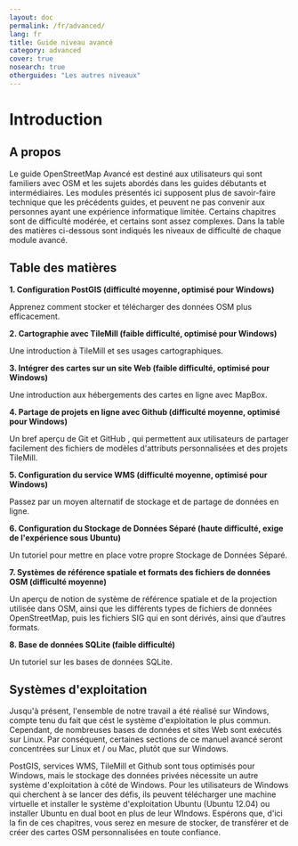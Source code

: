 ```yaml
---
layout: doc
permalink: /fr/advanced/
lang: fr
title: Guide niveau avancé
category: advanced
cover: true
nosearch: true
otherguides: "Les autres niveaux"
---
```



Introduction
=============

A propos
--------

Le guide OpenStreetMap Avancé est destiné aux utilisateurs qui sont
familiers avec OSM et les sujets abordés dans les guides débutants et
intermédiaires. Les modules présentés ici supposent plus de savoir-faire
technique que les précédents guides, et peuvent ne pas convenir aux
personnes ayant une expérience informatique limitée. Certains chapitres
sont de difficulté modérée, et certains sont assez complexes. Dans la
table des matières ci-dessous sont indiqués les niveaux de difficulté de
chaque module avancé.

Table des matières
------------------

**1. Configuration PostGIS (difficulté moyenne, optimisé pour Windows)**

Apprenez comment stocker et télécharger des données OSM plus
efficacement.

**2. Cartographie avec TileMill (faible difficulté, optimisé pour Windows)**

Une introduction à TileMill et ses usages cartographiques.

**3. Intégrer des cartes sur un site Web (faible difficulté, optimisé pour Windows)**

Une introduction aux hébergements des cartes en ligne avec MapBox.

**4. Partage de projets en ligne avec Github (difficulté moyenne, optimisé pour Windows)**

Un bref aperçu de Git et GitHub , qui permettent aux utilisateurs de
partager facilement des fichiers de modèles d'attributs personnalisées
et des projets TileMill.

**5. Configuration du service WMS (difficulté moyenne, optimisé pour Windows)**

Passez par un moyen alternatif de stockage et de partage de données en
ligne.

**6. Configuration du Stockage de Données Séparé (haute difficulté, exige de l'expérience sous Ubuntu)**

Un tutoriel pour mettre en place votre propre Stockage de Données
Séparé.

**7. Systèmes de référence spatiale et formats des fichiers de données OSM (difficulté moyenne)**

Un aperçu de notion de système de référence spatiale et de la projection
utilisée dans OSM, ainsi que les différents types de fichiers de données
OpenStreetMap, puis les fichiers SIG qui en sont dérivés, ainsi que
d’autres formats.

**8. Base de données SQLite (faible difficulté)**

Un tutoriel sur les bases de données SQLite.

Systèmes d'exploitation
-----------------------

Jusqu'à présent, l'ensemble de notre travail a été réalisé sur Windows,
compte tenu du fait que cést le système d'exploitation le plus commun.
Cependant, de nombreuses bases de données et sites Web sont exécutés sur
Linux. Par conséquent, certaines sections de ce manuel avancé seront
concentrées sur Linux et / ou Mac, plutôt que sur Windows.

PostGIS, services WMS, TileMill et Github sont tous optimisés pour
Windows, mais le stockage des données privées nécessite un autre système
d'exploitation à côté de Windows. Pour les utilisateurs de Windows qui
cherchent à se lancer des défis, ils peuvent télécharger une machine
virtuelle et installer le système d'exploitation Ubuntu (Ubuntu 12.04)
ou installer Ubuntu en dual boot en plus de leur WIndows. Espérons que,
d'ici la fin de ces chapitres, vous serez en mesure de stocker, de
transférer et de créer des cartes OSM personnalisées en toute confiance.
